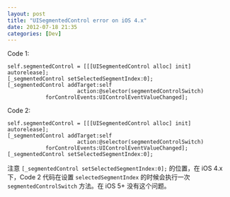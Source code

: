 ```yaml
---
layout: post
title: "UISegmentedControl error on iOS 4.x"
date: 2012-07-18 21:35
categories: [Dev]
---
```


Code 1:

```objc
self.segmentedControl = [[[UISegmentedControl alloc] init] autorelease];
[_segmentedControl setSelectedSegmentIndex:0];
[_segmentedControl addTarget:self
                      action:@selector(segmentedControlSwitch)
            forControlEvents:UIControlEventValueChanged];
```

Code 2:

```objc
self.segmentedControl = [[[UISegmentedControl alloc] init] autorelease];
[_segmentedControl addTarget:self
                      action:@selector(segmentedControlSwitch)
            forControlEvents:UIControlEventValueChanged];
[_segmentedControl setSelectedSegmentIndex:0];
```

注意 `[_segmentedControl setSelectedSegmentIndex:0];` 的位置，在 iOS 4.x 下，Code 2 代码在设置 `selectedSegmentIndex` 的时候会执行一次 `segmentedControlSwitch` 方法。在 iOS 5+ 没有这个问题。

